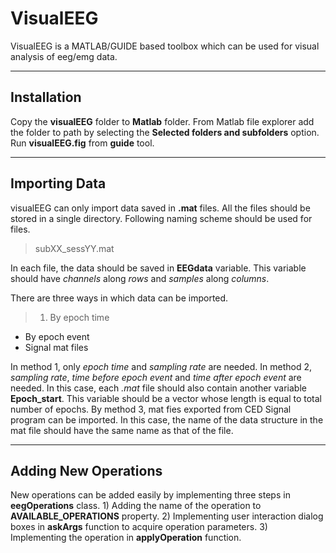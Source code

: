 # VisualEEG
VisualEEG is a MATLAB/GUIDE based toolbox which can be used for visual analysis of eeg/emg data.

---

## Installation
Copy the **visualEEG** folder to **Matlab** folder. From Matlab file explorer add the folder to path by selecting the **Selected folders and subfolders** option. Run **visualEEG.fig** from **guide** tool.

---

## Importing Data
visualEEG can only import data saved in **.mat** files. All the files should be stored in a single directory. Following naming scheme should be used for files.

> subXX_sessYY.mat

In each file, the data should be saved in **EEGdata** variable. This variable should have *channels* along *rows* and *samples* along *columns*.

There are three ways in which data can be imported.
> 1.  By epoch time
* By epoch event
* Signal mat files

In method 1, only *epoch time* and *sampling rate* are needed. In method 2, *sampling rate*, *time before epoch event* and *time after epoch event* are needed. In this case, each *.mat* file should also contain another variable **Epoch_start**. This variable should be a vector whose length is equal to total number of epochs. By method 3, mat fies exported from CED Signal program can be imported. In this case, the name of the data structure in the mat file should have the same name as that of the file.

---

## Adding New Operations
New operations can be added easily by implementing three steps in **eegOperations** class. 1) Adding the name of the operation to **AVAILABLE_OPERATIONS** property. 2) Implementing user interaction dialog boxes in **askArgs** function to acquire operation parameters. 3) Implementing the operation in **applyOperation** function.
